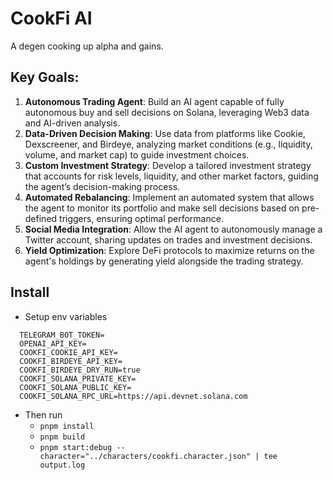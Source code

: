 # CookFi AI

A degen cooking up alpha and gains.

## Key Goals:

1. **Autonomous Trading Agent**: Build an AI agent capable of fully autonomous buy and sell decisions on Solana, leveraging Web3 data and AI-driven analysis.
2. **Data-Driven Decision Making**: Use data from platforms like Cookie, Dexscreener, and Birdeye, analyzing market conditions (e.g., liquidity, volume, and market cap) to guide investment choices.
3. **Custom Investment Strategy**: Develop a tailored investment strategy that accounts for risk levels, liquidity, and other market factors, guiding the agent’s decision-making process.
4. **Automated Rebalancing**: Implement an automated system that allows the agent to monitor its portfolio and make sell decisions based on pre-defined triggers, ensuring optimal performance.
5. **Social Media Integration**: Allow the AI agent to autonomously manage a Twitter account, sharing updates on trades and investment decisions.
6. **Yield Optimization**: Explore DeFi protocols to maximize returns on the agent's holdings by generating yield alongside the trading strategy.

## Install 

- Setup env variables
```
  TELEGRAM_BOT_TOKEN=
  OPENAI_API_KEY=
  COOKFI_COOKIE_API_KEY=
  COOKFI_BIRDEYE_API_KEY=
  COOKFI_BIRDEYE_DRY_RUN=true
  COOKFI_SOLANA_PRIVATE_KEY=
  COOKFI_SOLANA_PUBLIC_KEY=
  COOKFI_SOLANA_RPC_URL=https://api.devnet.solana.com
```
- Then run
  - `pnpm install`
  - `pnpm build`
  - `pnpm start:debug --character="../characters/cookfi.character.json" | tee output.log`
